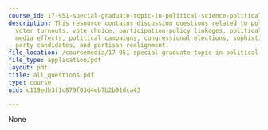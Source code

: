 ```yaml
---
course_id: 17-951-special-graduate-topic-in-political-science-political-behavior-fall-2005
description: This resource contains discussion questions related to political acts,
  voter turnouts, vote choice, participation-policy linkages, political information,
  media effects, political campaigns, congressional elections, sophisticated voting/minor
  party candidates, and partisan realignment.
file_location: /coursemedia/17-951-special-graduate-topic-in-political-science-political-behavior-fall-2005/c119edb3f1c879f03d4eb7b2b91dca43_all_questions.pdf
file_type: application/pdf
layout: pdf
title: all_questions.pdf
type: course
uid: c119edb3f1c879f03d4eb7b2b91dca43

---
```

None